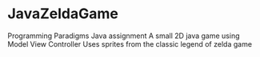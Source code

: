# JavaZeldaGame
Programming Paradigms Java assignment
A small 2D java game using Model View Controller
Uses sprites from the classic legend of zelda game

